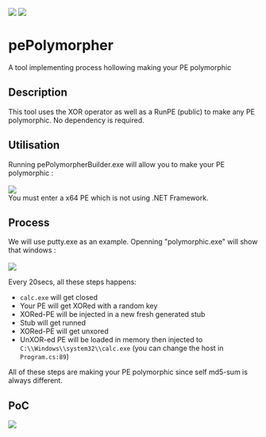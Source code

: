 <img src="https://forthebadge.com/images/badges/made-with-c-sharp.svg">   <img src="https://forthebadge.com/images/badges/built-with-love.svg">

# pePolymorpher
A tool implementing process hollowing making your PE polymorphic

## Description
This tool uses the XOR operator as well as a RunPE (public) to make any PE polymorphic. No dependency is required.

## Utilisation
Running pePolymorpherBuilder.exe will allow you to make your PE polymorphic :<br/>
<br/><img src="https://image.prntscr.com/image/LRTHfA-uRHGdMaq3dOolVg.png">
<br/>You must enter a x64 PE which is not using .NET Framework.

## Process
We will use putty.exe as an example.
Openning "polymorphic.exe" will show that windows : <br/>
<br/><img src="https://image.prntscr.com/image/5-D8tYDHTne2d0gwjsA3-Q.png">

Every 20secs, all these steps happens:
- `calc.exe` will get closed
- Your PE will get XORed with a random key
- XORed-PE will be injected in a new fresh generated stub
- Stub will get runned
- XORed-PE will get unxored
- UnXOR-ed PE will be loaded in memory then injected to `C:\\Windows\\system32\\calc.exe` (you can change the host in `Program.cs:89`)

All of these steps are making your PE polymorphic since self md5-sum is always different.

## PoC
<img src="https://image.prntscr.com/image/_3brzZbHTHGYjt1ubtly0w.png">
